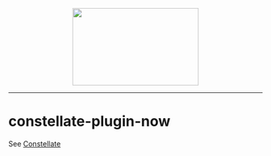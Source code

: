 <p align="center">
  <img src="https://cdn.rawgit.com/constellators/constellate/8e303aad/assets/logo-full.png" width="250" height="152.84" />
</p>

<hr />

# constellate-plugin-now

See [Constellate](https://github.com/constellators/constellate)
